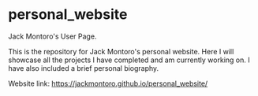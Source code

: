 # personal_website
Jack Montoro's User Page.

This is the repository for Jack Montoro's personal website. Here I will showcase all the projects I have completed and am currently working on. 
I have also included a brief personal biography.

Website link: https://jackmontoro.github.io/personal_website/
